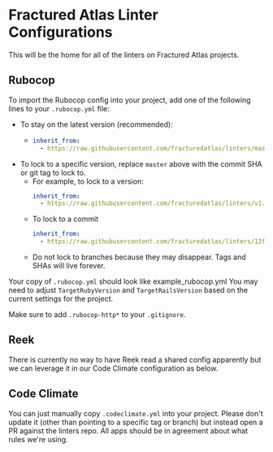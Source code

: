 # Fractured Atlas Linter Configurations

This will be the home for all of the linters on Fractured Atlas projects.

## Rubocop

To import the Rubocop config into your project, add one of the following lines to your `.rubocop.yml` file:

- To stay on the latest version (recommended):
  - ```yaml
    inherit_from:
      - https://raw.githubusercontent.com/fracturedatlas/linters/master/.rubocop.yml
    ```
- To lock to a specific version, replace `master` above with the commit SHA or git tag to lock to.
  - For example, to lock to a version:
    ```yaml
    inherit_from:
      - https://raw.githubusercontent.com/fracturedatlas/linters/v1.0.0/.rubocop.yml
    ```
  - To lock to a commit
    ```yaml
    inherit_from:
      - https://raw.githubusercontent.com/fracturedatlas/linters/12f8aea7712051d31da5f8aca5cdbb2482e1a49e/.rubocop.yml
    ```
  - Do not lock to branches because they may disappear. Tags and SHAs will live forever.

Your copy of `.rubocop.yml` should look like example_rubocop.yml
You may need to adjust `TargetRubyVersion` and `TargetRailsVersion` based on the current settings for the project.

Make sure to add `.rubocop-http*` to your `.gitignore`.

## Reek

There is currently no way to have Reek read a shared config apparently but we can leverage it in our Code Climate configuration as below.

## Code Climate

You can just manually copy `.codeclimate.yml` into your project. Please don't update it (other than pointing to a specific tag or branch) but instead open a PR against the linters repo. All apps should be in agreement about what rules we're using.
